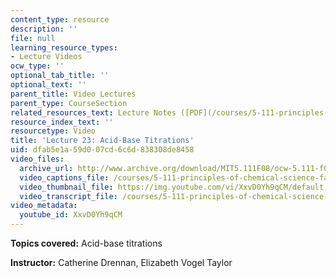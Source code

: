 ```yaml
---
content_type: resource
description: ''
file: null
learning_resource_types:
- Lecture Videos
ocw_type: ''
optional_tab_title: ''
optional_text: ''
parent_title: Video Lectures
parent_type: CourseSection
related_resources_text: Lecture Notes ([PDF](/courses/5-111-principles-of-chemical-science-fall-2008/resources/lecnotes23))
resource_index_text: ''
resourcetype: Video
title: 'Lecture 23: Acid-Base Titrations'
uid: dfab5e1a-59d0-07cd-6c6d-838308de8458
video_files:
  archive_url: http://www.archive.org/download/MIT5.111F08/ocw-5.111-f08-lec23_300k.mp4
  video_captions_file: /courses/5-111-principles-of-chemical-science-fall-2008/dfcb0db2a86c5c4aa2ad72f36f6a5c22_XxvD0Yh9qCM.vtt
  video_thumbnail_file: https://img.youtube.com/vi/XxvD0Yh9qCM/default.jpg
  video_transcript_file: /courses/5-111-principles-of-chemical-science-fall-2008/5a90c9e8f3e8e38184aef9f9976b10c8_XxvD0Yh9qCM.pdf
video_metadata:
  youtube_id: XxvD0Yh9qCM
---
```


**Topics covered:** Acid-base titrations

**Instructor:** Catherine Drennan, Elizabeth Vogel Taylor